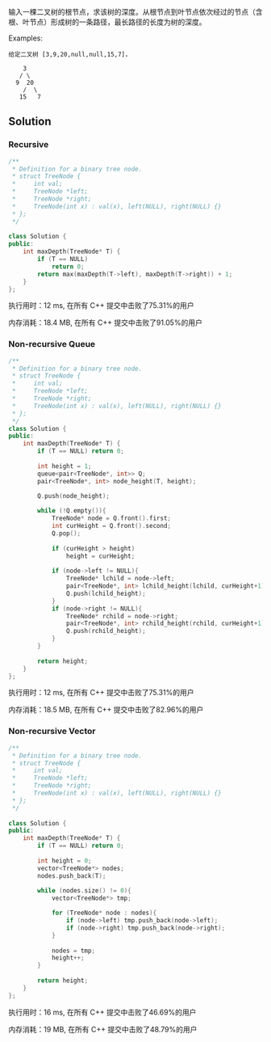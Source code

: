 输入一棵二叉树的根节点，求该树的深度。从根节点到叶节点依次经过的节点（含根、叶节点）形成树的一条路径，最长路径的长度为树的深度。 



Examples:

```
给定二叉树 [3,9,20,null,null,15,7]，

    3
   / \
  9  20
    /  \
   15   7
```

## Solution

### Recursive

```c++
/**
 * Definition for a binary tree node.
 * struct TreeNode {
 *     int val;
 *     TreeNode *left;
 *     TreeNode *right;
 *     TreeNode(int x) : val(x), left(NULL), right(NULL) {}
 * };
 */
 
class Solution {
public:
    int maxDepth(TreeNode* T) {
        if (T == NULL) 
            return 0;     
        return max(maxDepth(T->left), maxDepth(T->right)) + 1;
    }
};
```

执行用时：12 ms, 在所有 C++ 提交中击败了75.31%的用户

内存消耗：18.4 MB, 在所有 C++ 提交中击败了91.05%的用户

### Non-recursive Queue

```c++
/**
 * Definition for a binary tree node.
 * struct TreeNode {
 *     int val;
 *     TreeNode *left;
 *     TreeNode *right;
 *     TreeNode(int x) : val(x), left(NULL), right(NULL) {}
 * };
 */
class Solution {
public:
    int maxDepth(TreeNode* T) {
        if (T == NULL) return 0;
        
        int height = 1;
        queue<pair<TreeNode*, int>> Q;
        pair<TreeNode*, int> node_height(T, height);

        Q.push(node_height);
        
        while (!Q.empty()){
            TreeNode* node = Q.front().first;
            int curHeight = Q.front().second;
            Q.pop();
                        
            if (curHeight > height)
                height = curHeight;
            
            if (node->left != NULL){
                TreeNode* lchild = node->left;
                pair<TreeNode*, int> lchild_height(lchild, curHeight+1);
                Q.push(lchild_height);
            }
            if (node->right != NULL){
                TreeNode* rchild = node->right;
                pair<TreeNode*, int> rchild_height(rchild, curHeight+1);
                Q.push(rchild_height);
            }
        }
        
        return height;
    }
};
```

执行用时：12 ms, 在所有 C++ 提交中击败了75.31%的用户

内存消耗：18.5 MB, 在所有 C++ 提交中击败了82.96%的用户

### Non-recursive Vector

```c++
/**
 * Definition for a binary tree node.
 * struct TreeNode {
 *     int val;
 *     TreeNode *left;
 *     TreeNode *right;
 *     TreeNode(int x) : val(x), left(NULL), right(NULL) {}
 * };
 */
 
class Solution {
public:
    int maxDepth(TreeNode* T) {
        if (T == NULL) return 0;
        
        int height = 0;
        vector<TreeNode*> nodes;
        nodes.push_back(T);
        
        while (nodes.size() != 0){
            vector<TreeNode*> tmp;

            for (TreeNode* node : nodes){
                if (node->left) tmp.push_back(node->left);
                if (node->right) tmp.push_back(node->right);
            }
            
            nodes = tmp;
            height++;
        }
        
        return height;
    }
};
```

执行用时：16 ms, 在所有 C++ 提交中击败了46.69%的用户

内存消耗：19 MB, 在所有 C++ 提交中击败了48.79%的用户
